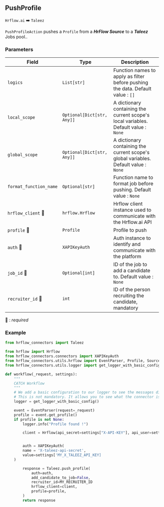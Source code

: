 ## PushProfile

`Hrflow.ai` :arrow_right: `Taleez`

`PushProfileAction` pushes a `Profile` from a ***HrFlow Source*** to a ***Taleez*** Jobs pool..

### Parameters

| Field | Type | Description |
| ----- | ---- | ----------- |
| `logics`  | `List[str]` | Function names to apply as filter before pushing the data. Default value : `[]`        |
| `local_scope`  | `Optional[Dict[str, Any]]` | A dictionary containing the current scope's local variables. Default value : `None`        |
| `global_scope`  | `Optional[Dict[str, Any]]` | A dictionary containing the current scope's global variables. Default value : `None`       |
| `format_function_name`  | `Optional[str]` | Function name to format job before pushing. Default value : `None`        |
| `hrflow_client` :red_circle: | `hrflow.Hrflow` | Hrflow client instance used to communicate with the Hrflow.ai API        |
| `profile` :red_circle: | `Profile` | Profile to push        |
| `auth` :red_circle: | `XAPIKeyAuth` | Auth instance to identify and communicate with the platform        |
| `job_id` :red_circle: | `Optional[int]` | ID of the job to add a candidate to. Default value : `None` |
| `recruiter_id` :red_circle: | `int` | ID of the person recruiting the candidate, mandatory|


:red_circle: : *required* 

### Example

```python
from hrflow_connectors import Taleez

from hrflow import Hrflow
from hrflow_connectors.connectors import XAPIKeyAuth
from hrflow_connectors.utils.hrflow import EventParser, Profile, Source
from hrflow_connectors.utils.logger import get_logger_with_basic_config

def workflow(_request, settings):
    """
    CATCH Workflow
    """    
    # We add a basic configuration to our logger to see the messages displayed in the standard output
    # This is not mandatory. It allows you to see what the connector is doing.
    logger = get_logger_with_basic_config()

    event = EventParser(request=_request)
    profile = event.get_profile()
    if profile is not None:
        logger.info("Profile found !")

        client = Hrflow(api_secret=settings["X-API-KEY"], api_user=settings["X-USER-EMAIL"])


        auth = XAPIKeyAuth(
        name = 'X-taleez-api-secret',
        value=settings['MY_X_TALEEZ_API_KEY]
    )

        response = Taleez.push_profile(
            auth=auth,
            add_candidate_to_job=False,
            recruiter_id=MY_RECRUITER_ID
            hrflow_client=client,
            profile=profile,
        )
        return response
```